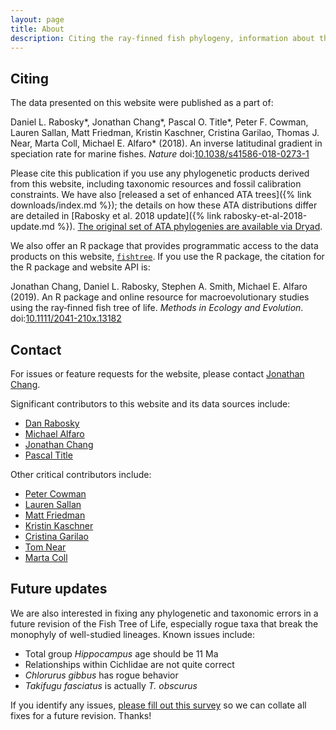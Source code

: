 ```yaml
---
layout: page
title: About
description: Citing the ray-finned fish phylogeny, information about the Fish Tree of Life
---
```


## Citing

The data presented on this website were published as a part of:

<p markdown="0">
Daniel L. Rabosky*, Jonathan Chang*, Pascal O. Title*, Peter F. Cowman, Lauren Sallan, Matt Friedman, Kristin Kaschner, Cristina Garilao, Thomas J. Near, Marta Coll, Michael E. Alfaro* (2018).  An inverse latitudinal gradient in speciation rate for marine fishes. <em>Nature</em> doi:<a href="https://doi.org/10.1038/s41586-018-0273-1">10.1038/s41586-018-0273-1</a></p>

Please cite this publication if you use any phylogenetic products derived from this website, including taxonomic resources and fossil calibration constraints. We have also [released a set of enhanced ATA trees]({% link downloads/index.md %}); the details on how these ATA distributions differ are detailed in [Rabosky et al. 2018 update]({% link rabosky-et-al-2018-update.md %}). [The original set of ATA phylogenies are available via Dryad](https://doi.org/10.5061/dryad.fc71cp4).

We also offer an R package that provides programmatic access to the data products on this website, [`fishtree`](https://cran.r-project.org/package=fishtree). If you use the R package, the citation for the R package and website API is:

<p markdown="0">
Jonathan Chang, Daniel L. Rabosky, Stephen A. Smith, Michael E. Alfaro (2019). An R package and online resource for macroevolutionary studies using the ray‐finned fish tree of life. <em>Methods in Ecology and Evolution</em>. doi:<a href="https://doi.org/10.1111/2041-210X.13182">10.1111/2041-210x.13182</a>
</p>


<!--

The manuscript describing the taxonomic addition algorithm (TACT) for the full tree distributions is currently in preparation.

The manuscript detailing our Phylogentic Fish Classification is currently in preparation.
-->

## Contact

For issues or feature requests for the website, please contact [Jonathan Chang](https://jonathanchang.org).

Significant contributors to this website and its data sources include:

* [Dan Rabosky](http://www.raboskylab.org/)
* [Michael Alfaro](https://michaelalfaro.github.io/alfaro-lab/)
* [Jonathan Chang](https://jonathanchang.org)
* [Pascal Title](https://pascaltitle.weebly.com/)

Other critical contributors include:

* [Peter Cowman](http://petercowman.weebly.com/)
* [Lauren Sallan](http://www.laurensallan.com/)
* [Matt Friedman](https://lsa.umich.edu/paleontology/people/curators/mfriedm.html)
* [Kristin Kaschner](http://www.biom.uni-freiburg.de/mitarbeiter/Alumni/kaschner)
* [Cristina Garilao](https://www.geomar.de/en/mitarbeiter/fb3/ev/cgarilao/)
* [Tom Near](http://nearlab.yale.edu/)
* [Marta Coll](http://martacoll.science/)

## Future updates

We are also interested in fixing any phylogenetic and taxonomic errors in a future revision of the Fish Tree of Life, especially rogue taxa that break the monophyly of well-studied lineages. Known issues include:

* Total group *Hippocampus* age should be 11 Ma
* Relationships within Cichlidae are not quite correct
* *Chlorurus gibbus* has rogue behavior
* *Takifugu fasciatus* is actually *T. obscurus*

If you identify any issues, [please fill out this survey](https://docs.google.com/forms/d/e/1FAIpQLSeyE_NT5WiQA3Er62ZJzIHrRnOP0ASzPYrh294Nr5pOm4kTDg/viewform?usp=sf_link) so we can collate all fixes for a future revision. Thanks!
